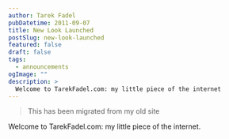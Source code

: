 ```yaml
---
author: Tarek Fadel
pubDatetime: 2011-09-07
title: New Look Launched
postSlug: new-look-launched
featured: false
draft: false
tags:
  - announcements
ogImage: ""
description: >
  Welcome to TarekFadel.com: my little piece of the internet
---
```


> This has been migrated from my old site

Welcome to TarekFadel.com: my little piece of the internet.
